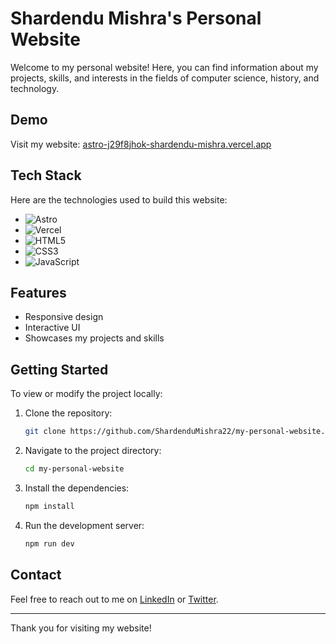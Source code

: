 # Shardendu Mishra's Personal Website

Welcome to my personal website! Here, you can find information about my projects, skills, and interests in the fields of computer science, history, and technology.

## Demo

Visit my website: [astro-j29f8jhok-shardendu-mishra.vercel.app](https://astro-j29f8jhok-shardendu-mishra.vercel.app/)

## Tech Stack

Here are the technologies used to build this website:

- ![Astro](https://img.shields.io/badge/Astro-FF5C2D?style=flat-square&logo=astro&logoColor=white)
- ![Vercel](https://img.shields.io/badge/Vercel-000000?style=flat-square&logo=vercel&logoColor=white)
- ![HTML5](https://img.shields.io/badge/HTML5-E34F26?style=flat-square&logo=html5&logoColor=white)
- ![CSS3](https://img.shields.io/badge/CSS3-1572B6?style=flat-square&logo=css3&logoColor=white)
- ![JavaScript](https://img.shields.io/badge/JavaScript-F7DF1E?style=flat-square&logo=javascript&logoColor=black)

## Features

- Responsive design
- Interactive UI
- Showcases my projects and skills

## Getting Started

To view or modify the project locally:

1. Clone the repository:
   ```bash
   git clone https://github.com/ShardenduMishra22/my-personal-website.git
   ```
2. Navigate to the project directory:
   ```bash
   cd my-personal-website
   ```
3. Install the dependencies:
   ```bash
   npm install
   ```
4. Run the development server:
   ```bash
   npm run dev
   ```

## Contact

Feel free to reach out to me on [LinkedIn](https://www.linkedin.com/in/shardendumishra22/) or [Twitter](https://x.com/Shardendu_M).

---

Thank you for visiting my website!

